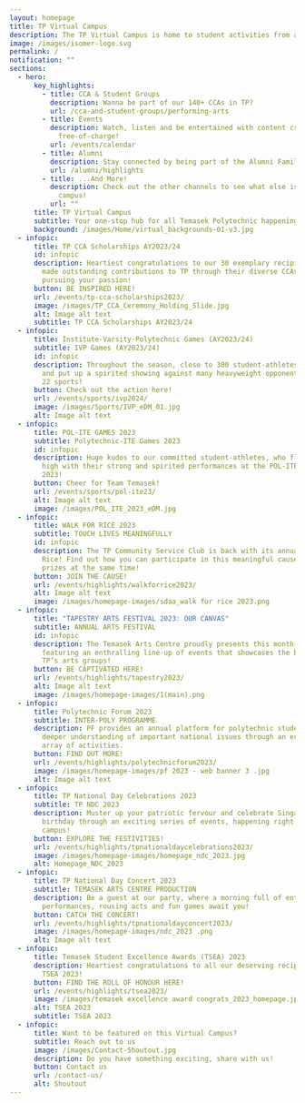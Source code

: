 ```yaml
---
layout: homepage
title: TP Virtual Campus
description: The TP Virtual Campus is home to student activities from all across TP!
image: /images/isomer-logo.svg
permalink: /
notification: ""
sections:
  - hero:
      key_highlights:
        - title: CCA & Student Groups
          description: Wanna be part of our 140+ CCAs in TP?
          url: /cca-and-student-groups/performing-arts
        - title: Events
          description: Watch, listen and be entertained with content created by TP,
            free-of-charge!
          url: /events/calendar
        - title: Alumni
          description: Stay connected by being part of the Alumni Family!
          url: /alumni/highlights
        - title: ...And More!
          description: Check out the other channels to see what else is happening around
            campus!
          url: ""
      title: TP Virtual Campus
      subtitle: Your one-stop hub for all Temasek Polytechnic happenings
      background: /images/Home/virtual_backgrounds-01-v3.jpg
  - infopic:
      title: TP CCA Scholarships AY2023/24
      id: infopic
      description: Heartiest congratulations to our 30 exemplary recipients, who have
        made outstanding contributions to TP through their diverse CCAs. Keep
        pursuing your passion!
      button: BE INSPIRED HERE!
      url: /events/tp-cca-scholarships2023/
      image: /images/TP_CCA_Ceremony_Holding_Slide.jpg
      alt: Image alt text
      subtitle: TP CCA Scholarships AY2023/24
  - infopic:
      title: Institute-Varsity-Polytechnic Games (AY2023/24)
      subtitle: IVP Games (AY2023/24)
      id: infopic
      description: Throughout the season, close to 300 student-athletes gave their all
        and put up a spirited showing against many heavyweight opponents across
        22 sports!
      button: Check out the action here!
      url: /events/sports/ivp2024/
      image: /images/Sports/IVP_eDM_01.jpg
      alt: Image alt text
  - infopic:
      title: POL-ITE GAMES 2023
      subtitle: Polytechnic-ITE Games 2023
      id: infopic
      description: Huge kudos to our committed student-athletes, who flew the TP flag
        high with their strong and spirited performances at the POL-ITE Games
        2023!
      button: Cheer for Team Temasek!
      url: /events/sports/pol-ite23/
      alt: Image alt text
      image: /images/POL_ITE_2023_eDM.jpg
  - infopic:
      title: WALK FOR RICE 2023
      subtitle: TOUCH LIVES MEANINGFULLY
      id: infopic
      description: The TP Community Service Club is back with its annual Walk for
        Rice! Find out how you can participate in this meaningful cause and win
        prizes at the same time!
      button: JOIN THE CAUSE!
      url: /events/highlights/walkforrice2023/
      alt: Image alt text
      image: /images/homepage-images/sdaa_walk for rice 2023.png
  - infopic:
      title: "TAPESTRY ARTS FESTIVAL 2023: OUR CANVAS"
      subtitle: ANNUAL ARTS FESTIVAL
      id: infopic
      description: The Temasek Arts Centre proudly presents this month-long festival,
        featuring an enthralling line-up of events that showcases the best of
        TP’s arts groups!
      button: BE CAPTIVATED HERE!
      url: /events/highlights/tapestry2023/
      alt: Image alt text
      image: /images/homepage-images/1(main).png
  - infopic:
      title: Polytechnic Forum 2023
      subtitle: INTER-POLY PROGRAMME
      description: PF provides an annual platform for polytechnic students to gain a
        deeper understanding of important national issues through an eclectic
        array of activities.
      button: FIND OUT MORE!
      url: /events/highlights/polytechnicforum2023/
      image: /images/homepage-images/pf 2023 - web banner 3 .jpg
      alt: Image alt text
  - infopic:
      title: TP National Day Celebrations 2023
      subtitle: TP NDC 2023
      description: Muster up your patriotic fervour and celebrate Singapore’s 58th
        birthday through an exciting series of events, happening right on
        campus!
      button: EXPLORE THE FESTIVITIES!
      url: /events/highlights/tpnationaldaycelebrations2023/
      image: /images/homepage-images/homepage_ndc_2023.jpg
      alt: Homepage_NDC_2023
  - infopic:
      title: TP National Day Concert 2023
      subtitle: TEMASEK ARTS CENTRE PRODUCTION
      description: Be a guest at our party, where a morning full of enthralling
        performances, rousing acts and fun games await you!
      button: CATCH THE CONCERT!
      url: /events/highlights/tpnationaldayconcert2023/
      image: /images/homepage-images/ndc_2023 .png
      alt: Image alt text
  - infopic:
      title: Temasek Student Excellence Awards (TSEA) 2023
      description: Heartiest congratulations to all our deserving recipients of the
        TSEA 2023!
      button: FIND THE ROLL OF HONOUR HERE!
      url: /events/highlights/tsea2023/
      image: /images/temasek excellence award congrats_2023_homepage.jpg
      alt: TSEA 2023
      subtitle: TSEA 2023
  - infopic:
      title: Want to be featured on this Virtual Campus?
      subtitle: Reach out to us
      image: /images/Contact-Shoutout.jpg
      description: Do you have something exciting, share with us!
      button: Contact us
      url: /contact-us/
      alt: Shoutout
---
```

